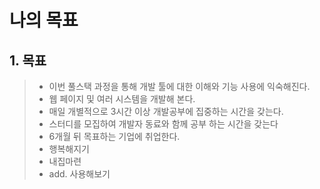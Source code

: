 # 나의 목표
## 1. 목표
> - 이번 풀스택 과정을 통해 개발 툴에 대한 이해와 기능 사용에 익숙해진다.
> - 웹 페이지 및 여러 시스템을 개발해 본다.
> - 매일 개별적으로 3시간 이상 개발공부에 집중하는 시간을 갖는다.
> - 스터디를 모집하여 개발자 동료와 함께 공부 하는 시간을 갖는다
> - 6개월 뒤 목표하는 기업에 취업한다.
> - 행복해지기
> - 내집마련
> - add. 사용해보기